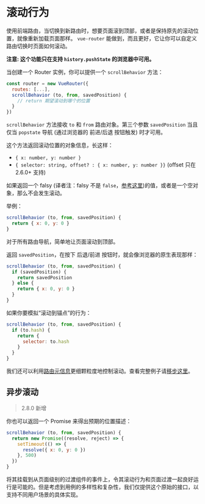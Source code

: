 # 滚动行为

使用前端路由，当切换到新路由时，想要页面滚到顶部，或者是保持原先的滚动位置，就像重新加载页面那样。 `vue-router` 能做到，而且更好，它让你可以自定义路由切换时页面如何滚动。

**注意: 这个功能只在支持 `history.pushState` 的浏览器中可用。**

当创建一个 Router 实例，你可以提供一个 `scrollBehavior` 方法：

``` js
const router = new VueRouter({
  routes: [...],
  scrollBehavior (to, from, savedPosition) {
    // return 期望滚动到哪个的位置
  }
})
```

`scrollBehavior` 方法接收 `to` 和 `from` 路由对象。第三个参数 `savedPosition` 当且仅当 `popstate` 导航 (通过浏览器的 前进/后退 按钮触发) 时才可用。

这个方法返回滚动位置的对象信息，长这样：

- `{ x: number, y: number }`
- `{ selector: string, offset? : { x: number, y: number }}` (offset 只在 2.6.0+ 支持)

如果返回一个 falsy (译者注：falsy 不是 `false`，[参考这里](https://developer.mozilla.org/zh-CN/docs/Glossary/Falsy))的值，或者是一个空对象，那么不会发生滚动。

举例：

``` js
scrollBehavior (to, from, savedPosition) {
  return { x: 0, y: 0 }
}
```

对于所有路由导航，简单地让页面滚动到顶部。

返回 `savedPosition`，在按下 后退/前进 按钮时，就会像浏览器的原生表现那样：

``` js
scrollBehavior (to, from, savedPosition) {
  if (savedPosition) {
    return savedPosition
  } else {
    return { x: 0, y: 0 }
  }
}
```

如果你要模拟“滚动到锚点”的行为：

``` js
scrollBehavior (to, from, savedPosition) {
  if (to.hash) {
    return {
      selector: to.hash
    }
  }
}
```

我们还可以利用[路由元信息](meta.md)更细颗粒度地控制滚动。查看完整例子请[移步这里](https://github.com/vuejs/vue-router/blob/next/examples/scroll-behavior/app.js)。

## 异步滚动

> 2.8.0 新增

你也可以返回一个 Promise 来得出预期的位置描述：

``` js
scrollBehavior (to, from, savedPosition) {
  return new Promise((resolve, reject) => {
    setTimeout(() => {
      resolve({ x: 0, y: 0 })
    }, 500)
  })
}
```

将其挂载到从页面级别的过渡组件的事件上，令其滚动行为和页面过渡一起良好运行是可能的。但是考虑到用例的多样性和复杂性，我们仅提供这个原始的接口，以支持不同用户场景的具体实现。
